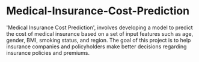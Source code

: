 # Medical-Insurance-Cost-Prediction
'Medical Insurance Cost Prediction', involves developing a model to predict the cost of medical insurance based on a set of input features such as age, gender, BMI, smoking status, and region. The goal of this project is to help insurance companies and policyholders make better decisions regarding insurance policies and premiums.
